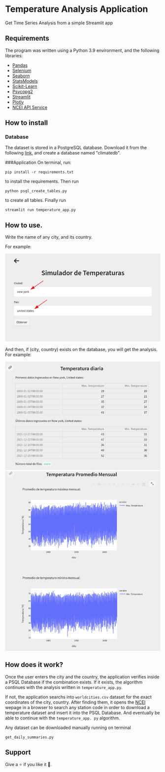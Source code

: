 # Temperature Analysis Application

Get Time Series Analysis from a simple Streamlit app

## Requirements

The program was written using a Python 3.9 environment, and the following libraries:

- [Pandas](http://pandas.pydata.org/)
- [Selenium](https://www.selenium.dev/)
- [Seaborn](https://seaborn.pydata.org/)
- [StatsModels](https://www.statsmodels.org/stable/index.html)
- [Scikit-Learn](https://scikit-learn.org/)
- [Psycopg2](https://pypi.org/project/psycopg2/)
- [Streamlit](https://streamlit.io/)
- [Plotly](https://plotly.com/)
- [NCEI API Service](https://www.ncei.noaa.gov/support/access-data-service-api-user-documentation)



## How to install
### Database

The dataset is stored in a PostgreSQL database. Download it from the following
[link](https://www.postgresql.org/download/), and create a database named "climatedb".

###Application
On terminal, run:
```
pip install -r requirements.txt
```
to install the requirements. Then run
```
python psql_create_tables.py
```
to create all tables.
Finally run
```
streamlit run temperature_app.py 
```


## How to use.

Write the name of any city, and its country.

For example:

<img src="images/how_to_use1.png"/>

And then, if (city, country) exists on the database, you will get the analysis. For example:

<img src="images/how_to_use2.png"/>
<img src="images/how_to_use3.png"/>

## How does it work?

Once the user enters the city and the country, the application verifies inside a PSQL 
Database if the combination exists. If it exists, the algorithm continues with the analysis 
written in `temperature_app.py`.

If not, the application searchs into `worldcities.csv` dataset for the exact coordinates of the 
city, country. After finding them, it opens the 
[NCEI](https://www.ncei.noaa.gov/access/search/data-search/daily-summaries) 
wepage in a browser to search any station code in order to download a temperature dataset and 
insert it into the PSQL Database. And eventually be able to continue with the `temperature_app.
py` algorithm.

Any dataset can be downloaded manually running on terminal
```
get_daily_summaries.py
```

## Support

Give a :star: if you like it :hugs:.
